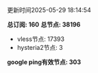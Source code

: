 更新时间2025-05-29 18:14:54

**总订阅: 160**
**总节点: 38196**
- vless节点: 17393
- hysteria2节点: 3

**google ping有效节点: 303**
